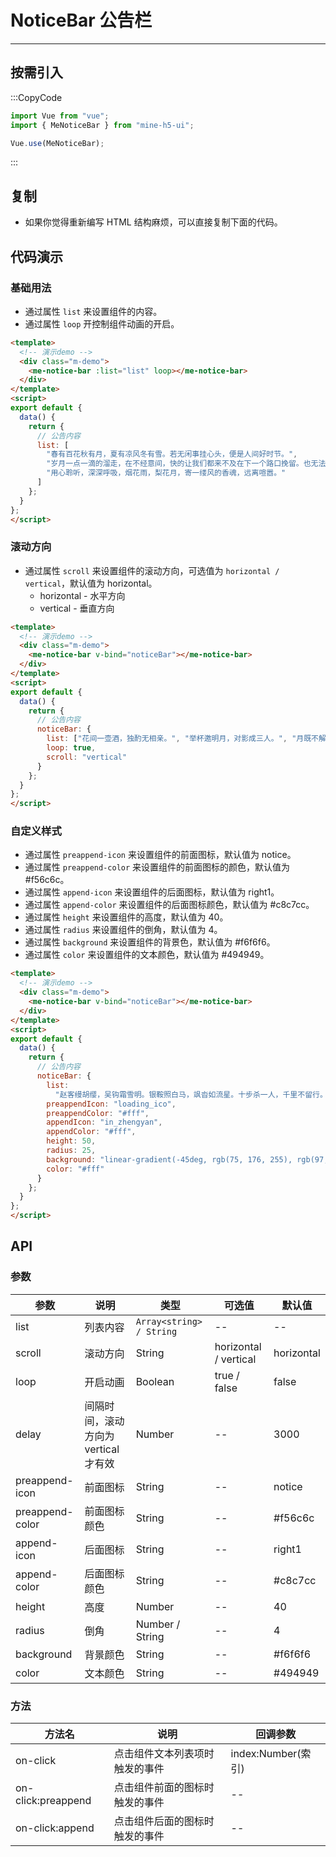 # NoticeBar 公告栏

---

## 按需引入

:::CopyCode

```JavaScript
import Vue from "vue";
import { MeNoticeBar } from "mine-h5-ui";

Vue.use(MeNoticeBar);
```

:::

## 复制

- 如果你觉得重新编写 HTML 结构麻烦，可以直接复制下面的代码。

## 代码演示

### 基础用法

- 通过属性 `list` 来设置组件的内容。
- 通过属性 `loop` 开控制组件动画的开启。

```HTML
<template>
  <!-- 演示demo -->
  <div class="m-demo">
    <me-notice-bar :list="list" loop></me-notice-bar>
  </div>
</template>
<script>
export default {
  data() {
    return {
      // 公告内容
      list: [
        "春有百花秋有月，夏有凉风冬有雪。若无闲事挂心头，便是人间好时节。",
        "岁月一点一滴的溜走，在不经意间，快的让我们都来不及在下一个路口挽留。也无法预测人生未知的镜头。",
        "用心聆听，深深呼吸，烟花雨，梨花月，寄一缕风的香魂，远离喧嚣。"
      ]
    };
  }
};
</script>
```

### 滚动方向

- 通过属性 `scroll` 来设置组件的滚动方向，可选值为 `horizontal / vertical`，默认值为 horizontal。
  - horizontal - 水平方向
  - vertical - 垂直方向

```HTML
<template>
  <!-- 演示demo -->
  <div class="m-demo">
    <me-notice-bar v-bind="noticeBar"></me-notice-bar>
  </div>
</template>
<script>
export default {
  data() {
    return {
      // 公告内容
      noticeBar: {
        list: ["花间一壶酒，独酌无相亲。", "举杯邀明月，对影成三人。", "月既不解饮，影徒随我身。", "暂伴月将影，行乐须及春。", "我歌月徘徊，我舞影零乱。", "醒时同交欢，醉后各分散。"],
        loop: true,
        scroll: "vertical"
      }
    };
  }
};
</script>
```

### 自定义样式

- 通过属性 `preappend-icon` 来设置组件的前面图标，默认值为 notice。
- 通过属性 `preappend-color` 来设置组件的前面图标的颜色，默认值为 #f56c6c。
- 通过属性 `append-icon` 来设置组件的后面图标，默认值为 right1。
- 通过属性 `append-color` 来设置组件的后面图标颜色，默认值为 #c8c7cc。
- 通过属性 `height` 来设置组件的高度，默认值为 40。
- 通过属性 `radius` 来设置组件的倒角，默认值为 4。
- 通过属性 `background` 来设置组件的背景色，默认值为 #f6f6f6。
- 通过属性 `color` 来设置组件的文本颜色，默认值为 #494949。

```HTML
<template>
  <!-- 演示demo -->
  <div class="m-demo">
    <me-notice-bar v-bind="noticeBar"></me-notice-bar>
  </div>
</template>
<script>
export default {
  data() {
    return {
      // 公告内容
      noticeBar: {
        list:
          "赵客缦胡缨，吴钩霜雪明。银鞍照白马，飒沓如流星。十步杀一人，千里不留行。事了拂衣去，深藏身与名。闲过信陵饮，脱剑膝前横。将炙啖朱亥，持觞劝侯嬴。三杯吐然诺，五岳倒为轻。眼花耳热后，意气素霓生。救赵挥金槌，邯郸先震惊。千秋二壮士，烜赫大梁城。纵死侠骨香，不惭世上英。谁能书阁下，白首太玄经。",
        preappendIcon: "loading_ico",
        preappendColor: "#fff",
        appendIcon: "in_zhengyan",
        appendColor: "#fff",
        height: 50,
        radius: 25,
        background: "linear-gradient(-45deg, rgb(75, 176, 255), rgb(97, 73, 246))",
        color: "#fff"
      }
    };
  }
};
</script>
```

## API

### 参数

| 参数            | 说明                                 | 类型                     | 可选值                | 默认值     |
| --------------- | ------------------------------------ | ------------------------ | --------------------- | ---------- |
| list            | 列表内容                             | `Array<string> / String` | --                    | --         |
| scroll          | 滚动方向                             | String                   | horizontal / vertical | horizontal |
| loop            | 开启动画                             | Boolean                  | true / false          | false      |
| delay           | 间隔时间，滚动方向为 vertical 才有效 | Number                   | --                    | 3000       |
| preappend-icon  | 前面图标                             | String                   | --                    | notice     |
| preappend-color | 前面图标颜色                         | String                   | --                    | #f56c6c    |
| append-icon     | 后面图标                             | String                   | --                    | right1     |
| append-color    | 后面图标颜色                         | String                   | --                    | #c8c7cc    |
| height          | 高度                                 | Number                   | --                    | 40         |
| radius          | 倒角                                 | Number / String          | --                    | 4          |
| background      | 背景颜色                             | String                   | --                    | #f6f6f6    |
| color           | 文本颜色                             | String                   | --                    | #494949    |

### 方法

| 方法名             | 说明                           | 回调参数           |
| ------------------ | ------------------------------ | ------------------ |
| on-click           | 点击组件文本列表项时触发的事件 | index:Number(索引) |
| on-click:preappend | 点击组件前面的图标时触发的事件 | --                 |
| on-click:append    | 点击组件后面的图标时触发的事件 | --                 |
